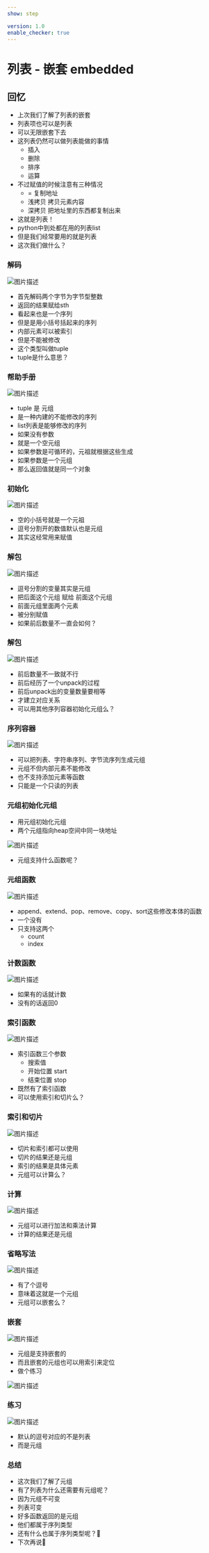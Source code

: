 ```yaml
---
show: step

version: 1.0
enable_checker: true
---
```


# 列表 - 嵌套 embedded
## 回忆
- 上次我们了解了列表的嵌套
- 列表项也可以是列表
- 可以无限嵌套下去
- 这列表仍然可以做列表能做的事情
	- 插入
	- 删除
	- 排序
	- 运算
- 不过赋值的时候注意有三种情况
	- = 复制地址
	- 浅拷贝 拷贝元素内容
	- 深拷贝 把地址里的东西都复制出来
- 这就是列表！
- python中到处都在用的列表list
- 但是我们经常要用的就是列表
- 这次我们做什么？

### 解码

![图片描述](https://doc.shiyanlou.com/courses/uid1190679-20210830-1630284993577)

- 首先解码两个字节为字节型整数
- 返回的结果赋给sth
- 看起来也是一个序列
- 但是是用小括号括起来的序列
- 内部元素可以被索引
- 但是不能被修改
- 这个类型叫做tuple
- tuple是什么意思？

### 帮助手册

![图片描述](https://doc.shiyanlou.com/courses/uid1190679-20210830-1630285235154)

- tuple 是 元组
- 是一种内建的不能修改的序列
- list列表是能够修改的序列
- 如果没有参数
- 就是一个空元组
- 如果参数是可循环的，元祖就根据这些生成
- 如果参数是一个元组
- 那么返回值就是同一个对象

### 初始化

![图片描述](https://doc.shiyanlou.com/courses/uid1190679-20210830-1630285440585)

- 空的小括号就是一个元祖
- 逗号分割开的数值默认也是元组
- 其实这经常用来赋值

### 解包

![图片描述](https://doc.shiyanlou.com/courses/uid1190679-20210915-1631710699925)

- 逗号分割的变量其实是元组
- 把后面这个元组 赋给 前面这个元组
- 前面元组里面两个元素
- 被分别赋值
- 如果前后数量不一直会如何？

### 解包
![图片描述](https://doc.shiyanlou.com/courses/uid1190679-20210915-1631711090936)

- 前后数量不一致就不行
- 前后经历了一个unpack的过程
- 前后unpack出的变量数量要相等
- 才建立对应关系
- 可以用其他序列容器初始化元组么？

### 序列容器
![图片描述](https://doc.shiyanlou.com/courses/uid1190679-20210830-1630285600995)

- 可以把列表、字符串序列、字节流序列生成元组
- 元组不但内部元素不能修改
- 也不支持添加元素等函数
- 只能是一个只读的列表

### 元组初始化元组

- 用元组初始化元组
- 两个元组指向heap空间中同一块地址

![图片描述](https://doc.shiyanlou.com/courses/uid1190679-20210830-1630285779728)

- 元组支持什么函数呢？

### 元组函数

![图片描述](https://doc.shiyanlou.com/courses/uid1190679-20210830-1630285828179)


- append、extend、pop、remove、copy、sort这些修改本体的函数
- 一个没有
- 只支持这两个
	- count
	- index

### 计数函数

![图片描述](https://doc.shiyanlou.com/courses/uid1190679-20210830-1630285940499)

- 如果有的话就计数
- 没有的话返回0

### 索引函数

![图片描述](https://doc.shiyanlou.com/courses/uid1190679-20210830-1630286091415)

- 索引函数三个参数
	- 搜索值
	- 开始位置 start
	- 结束位置 stop
- 既然有了索引函数
- 可以使用索引和切片么？

### 索引和切片

![图片描述](https://doc.shiyanlou.com/courses/uid1190679-20210830-1630286391539)

- 切片和索引都可以使用
- 切片的结果还是元组
- 索引的结果是具体元素
- 元组可以计算么？
### 计算

![图片描述](https://doc.shiyanlou.com/courses/uid1190679-20210830-1630286485814)

- 元组可以进行加法和乘法计算
- 计算的结果还是元组

### 省略写法

![图片描述](https://doc.shiyanlou.com/courses/uid1190679-20210914-1631604322865)

- 有了个逗号
- 意味着这就是一个元组
- 元组可以嵌套么？

### 嵌套
![图片描述](https://doc.shiyanlou.com/courses/uid1190679-20210830-1630287002627)

- 元组是支持嵌套的
- 而且嵌套的元组也可以用索引来定位
- 做个练习

![图片描述](https://doc.shiyanlou.com/courses/uid1190679-20210830-1630287513309)
### 练习

![图片描述](https://doc.shiyanlou.com/courses/uid1190679-20210830-1630287524903)

- 默认的逗号对应的不是列表
- 而是元组

### 总结 
- 这次我们了解了元组
- 有了列表为什么还需要有元组呢？
- 因为元组不可变
- 列表可变
- 好多函数返回的是元组
- 他们都属于序列类型
- 还有什么也属于序列类型呢？🤔
- 下次再说👋